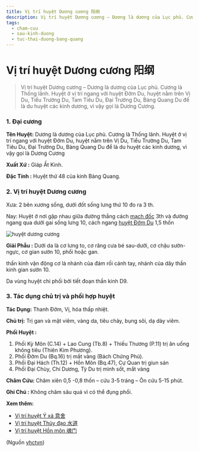 ```yaml
---
title: Vị trí huyệt Dương cương 阳纲
description: Vị trí huyệt Dương cương – Dương là dương của Lục phủ. Cương là Thống lãnh. Huyệt ở vị trí ngang với huyệt Đởm Du, huyệt nằm trên Vị Du, Tiểu Trường Du, Tam Tiêu Du, Đại Trường Du, Bàng Quang Du để là du huyệt các kinh dương, vì vậy gọi là Dương Cương.
tags:
  - cham-cuu
  - sau-kinh-duong
  - tuc-thai-duong-bang-quang
---
```


# Vị trí huyệt Dương cương 阳纲 

> Vị trí huyệt Dương cương – Dương là dương của Lục phủ. Cương là Thống lãnh. Huyệt ở vị trí ngang với huyệt Đởm Du, huyệt nằm trên Vị Du, Tiểu Trường Du, Tam Tiêu Du, Đại Trường Du, Bàng Quang Du để là du huyệt các kinh dương, vì vậy gọi là Dương Cương.

### 1. Đại cương

**Tên Huyệt:** Dương là dương của Lục phủ. Cương là Thống lãnh. Huyệt ở vị trí ngang với huyệt Đởm Du, huyệt nằm trên Vị Du, Tiểu Trường Du, Tam Tiêu Du, Đại Trường Du, Bàng Quang Du để là du huyệt các kinh dương, vì vậy gọi là Dương Cương

**Xuất Xứ :** Giáp Ất Kinh.

**Đặc Tính :** Huyệt thứ 48 của kinh Bàng Quang.

### 2. Vị trí huyệt Dương cương

Xưa: 2 bên xương sống, dưới đốt sống lưng thứ 10 đo ra 3 th.

Nay: Huyệt ở nơi gặp nhau giữa đường thẳng cách [mạch đốc](/yhctvn/dai-cuong-mach-doc) 3th và đường ngang qua dưới gai sống lưng 10, cách ngang [huyệt Đởm Du](/yhctvn/vi-tri-huyet-dom-du-%e8%83%86%e4%bf%9e) 1,5 thốn

![huyệt dương cương](/imgs/yhctvn/huyet-duong-cuong-300x169.jpg)

**Giải Phẫu :** Dưới da là cơ lưng to, cơ răng cưa bé sau-dưới, cơ chậu sườn-ngực, cơ gian sườn 10, phổi hoặc gan.

thần kinh vận động cơ là nhánh của đám rối cánh tay, nhánh của dây thần kinh gian sườn 10.

Da vùng huyệt chi phối bởi tiết đoạn thần kinh D9.

### 3. Tác dụng chủ trị và phối hợp huyệt

**Tác Dụng:** Thanh Đởm, Vị, hóa thấp nhiệt.

**Chủ trị:** Trị gan và mật viêm, vàng da, tiêu chảy, bụng sôi, dạ dày viêm.

**Phối Huyệt :**

1. Phối Kỳ Môn (C.14) + Lao Cung (Tb.8) + Thiếu Thương (P.11) trị ăn uống không tiêu (Thiên Kim Phương).
2. Phối Đởm Du (Bq.16) trị mắt vàng (Bách Chứng Phú).
3. Phối Đại Hách (Th.12) + Hồn Môn (Bq.47), Cự Quan trị giun sán
4. Phối Đại Chùy, Chí Dương, Tỳ Du trị mình sốt, mắt vàng

**Châm Cứu:** Châm xiên 0,5 -0,8 thốn – cứu 3-5 tráng – Ôn cứu 5-15 phút.

**Ghi Chú :** Không châm sâu quá vì có thể đụng phổi.

**Xem thêm:**

* [Vị trí huyệt Ý xá 意舍](/yhctvn/vi-tri-huyet-y-xa-%e6%84%8f%e8%88%8d)
* [Vị trí huyệt Thủy đạo 水道](/yhctvn/vi-tri-huyet-thuy-dao)
* [Vị trí huyệt Hồn môn 魂门](/yhctvn/vi-tri-huyet-hon-mon-%e9%ad%82%e9%97%a8)

(Nguồn <a href="https://yhctvn.com/vi-tri-huyet-duong-cuong-阳纲/" target="_blank">yhctvn</a>)
